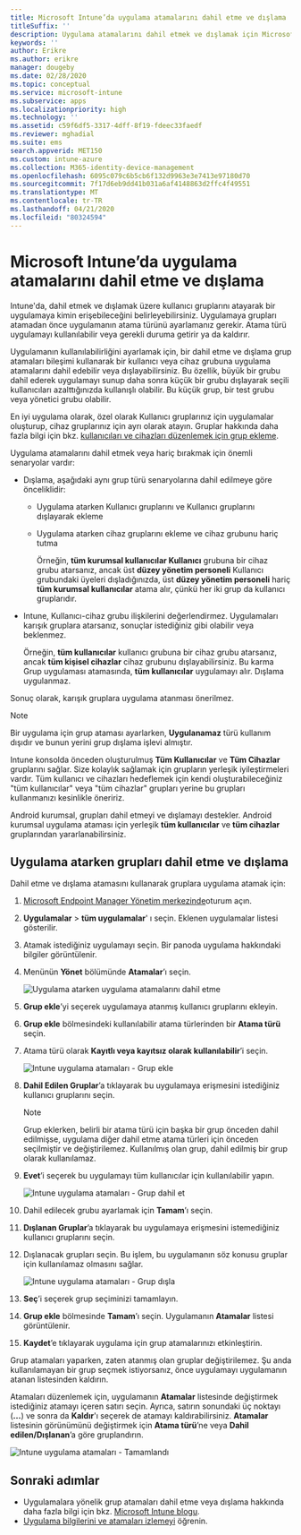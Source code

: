 ```yaml
---
title: Microsoft Intune’da uygulama atamalarını dahil etme ve dışlama
titleSuffix: ''
description: Uygulama atamalarını dahil etmek ve dışlamak için Microsoft Intune’u nasıl kullanabileceğinizi öğrenin.
keywords: ''
author: Erikre
ms.author: erikre
manager: dougeby
ms.date: 02/28/2020
ms.topic: conceptual
ms.service: microsoft-intune
ms.subservice: apps
ms.localizationpriority: high
ms.technology: ''
ms.assetid: c59f6df5-3317-4dff-8f19-fdeec33faedf
ms.reviewer: mghadial
ms.suite: ems
search.appverid: MET150
ms.custom: intune-azure
ms.collection: M365-identity-device-management
ms.openlocfilehash: 6095c079c6b5cb6f132d9963e3e7413e97180d70
ms.sourcegitcommit: 7f17d6eb9dd41b031a6af4148863d2ffc4f49551
ms.translationtype: MT
ms.contentlocale: tr-TR
ms.lasthandoff: 04/21/2020
ms.locfileid: "80324594"
---
```

# <a name="include-and-exclude-app-assignments-in-microsoft-intune"></a>Microsoft Intune’da uygulama atamalarını dahil etme ve dışlama

Intune'da, dahil etmek ve dışlamak üzere kullanıcı gruplarını atayarak bir uygulamaya kimin erişebileceğini belirleyebilirsiniz. Uygulamaya grupları atamadan önce uygulamanın atama türünü ayarlamanız gerekir. Atama türü uygulamayı kullanılabilir veya gerekli duruma getirir ya da kaldırır. 

Uygulamanın kullanılabilirliğini ayarlamak için, bir dahil etme ve dışlama grup atamaları bileşimi kullanarak bir kullanıcı veya cihaz grubuna uygulama atamalarını dahil edebilir veya dışlayabilirsiniz. Bu özellik, büyük bir grubu dahil ederek uygulamayı sunup daha sonra küçük bir grubu dışlayarak seçili kullanıcıları azalttığınızda kullanışlı olabilir. Bu küçük grup, bir test grubu veya yönetici grubu olabilir. 

En iyi uygulama olarak, özel olarak Kullanıcı gruplarınız için uygulamalar oluşturup, cihaz gruplarınız için ayrı olarak atayın. Gruplar hakkında daha fazla bilgi için bkz. [kullanıcıları ve cihazları düzenlemek için grup ekleme](../fundamentals/groups-add.md).  

Uygulama atamalarını dahil etmek veya hariç bırakmak için önemli senaryolar vardır:

- Dışlama, aşağıdaki aynı grup türü senaryolarına dahil edilmeye göre önceliklidir:
  - Uygulama atarken Kullanıcı gruplarını ve Kullanıcı gruplarını dışlayarak ekleme
  - Uygulama atarken cihaz gruplarını ekleme ve cihaz grubunu hariç tutma

    Örneğin, **tüm kurumsal kullanıcılar Kullanıcı** grubuna bir cihaz grubu atarsanız, ancak üst **düzey yönetim personeli** Kullanıcı grubundaki üyeleri dışladığınızda, üst **düzey yönetim personeli** hariç **tüm kurumsal kullanıcılar** atama alır, çünkü her iki grup da kullanıcı gruplarıdır.
- Intune, Kullanıcı-cihaz grubu ilişkilerini değerlendirmez. Uygulamaları karışık gruplara atarsanız, sonuçlar istediğiniz gibi olabilir veya beklenmez.

    Örneğin, **tüm kullanıcılar** kullanıcı grubuna bir cihaz grubu atarsanız, ancak **tüm kişisel cihazlar** cihaz grubunu dışlayabilirsiniz. Bu karma Grup uygulaması atamasında, **tüm kullanıcılar** uygulamayı alır. Dışlama uygulanmaz.

Sonuç olarak, karışık gruplara uygulama atanması önerilmez.

> [!NOTE]
> Bir uygulama için grup ataması ayarlarken, **Uygulanamaz** türü kullanım dışıdır ve bunun yerini grup dışlama işlevi almıştır. 
>
> Intune konsolda önceden oluşturulmuş **Tüm Kullanıcılar** ve **Tüm Cihazlar** gruplarını sağlar. Size kolaylık sağlamak için grupların yerleşik iyileştirmeleri vardır. Tüm kullanıcı ve cihazları hedeflemek için kendi oluşturabileceğiniz "tüm kullanıcılar" veya "tüm cihazlar" grupları yerine bu grupları kullanmanızı kesinlikle öneririz.  
>
> Android kurumsal, grupları dahil etmeyi ve dışlamayı destekler. Android kurumsal uygulama ataması için yerleşik **tüm kullanıcılar** ve **tüm cihazlar** gruplarından yararlanabilirsiniz. 

## <a name="include-and-exclude-groups-when-assigning-apps"></a>Uygulama atarken grupları dahil etme ve dışlama

Dahil etme ve dışlama atamasını kullanarak gruplara uygulama atamak için:

1. [Microsoft Endpoint Manager Yönetim merkezinde](https://go.microsoft.com/fwlink/?linkid=2109431)oturum açın.
2. **Uygulamalar** > **tüm uygulamalar**' ı seçin. Eklenen uygulamalar listesi gösterilir.
3. Atamak istediğiniz uygulamayı seçin. Bir panoda uygulama hakkındaki bilgiler görüntülenir.
4. Menünün **Yönet** bölümünde **Atamalar**’ı seçin.

    ![Uygulama atarken uygulama atamalarını dahil etme](./media/apps-inc-exl-assignments/apps-inc-exl-01.png)

5. **Grup ekle**’yi seçerek uygulamaya atanmış kullanıcı gruplarını ekleyin. 
6. **Grup ekle** bölmesindeki kullanılabilir atama türlerinden bir **Atama türü** seçin.
7. Atama türü olarak **Kayıtlı veya kayıtsız olarak kullanılabilir**’i seçin.

    ![Intune uygulama atamaları - Grup ekle](./media/apps-inc-exl-assignments/apps-inc-exl-02.png)
8. **Dahil Edilen Gruplar**’a tıklayarak bu uygulamaya erişmesini istediğiniz kullanıcı gruplarını seçin.

    > [!NOTE]
    > Grup eklerken, belirli bir atama türü için başka bir grup önceden dahil edilmişse, uygulama diğer dahil etme atama türleri için önceden seçilmiştir ve değiştirilemez. Kullanılmış olan grup, dahil edilmiş bir grup olarak kullanılamaz.

9. **Evet**’i seçerek bu uygulamayı tüm kullanıcılar için kullanılabilir yapın.

    ![Intune uygulama atamaları - Grup dahil et](./media/apps-inc-exl-assignments/apps-inc-exl-03.png)
10. Dahil edilecek grubu ayarlamak için **Tamam**’ı seçin.
11. **Dışlanan Gruplar**’a tıklayarak bu uygulamaya erişmesini istemediğiniz kullanıcı gruplarını seçin.
12. Dışlanacak grupları seçin. Bu işlem, bu uygulamanın söz konusu gruplar için kullanılamaz olmasını sağlar.

    ![Intune uygulama atamaları - Grup dışla](./media/apps-inc-exl-assignments/apps-inc-exl-04.png)
13. **Seç**’i seçerek grup seçiminizi tamamlayın.
14. **Grup ekle** bölmesinde **Tamam**’ı seçin. Uygulamanın **Atamalar** listesi görüntülenir.
15. **Kaydet**’e tıklayarak uygulama için grup atamalarınızı etkinleştirin.

Grup atamaları yaparken, zaten atanmış olan gruplar değiştirilemez. Şu anda kullanılamayan bir grup seçmek istiyorsanız, önce uygulamayı uygulamanın atanan listesinden kaldırın.

Atamaları düzenlemek için, uygulamanın **Atamalar** listesinde değiştirmek istediğiniz atamayı içeren satırı seçin. Ayrıca, satırın sonundaki üç noktayı (**…**) ve sonra da **Kaldır**'ı seçerek de atamayı kaldırabilirsiniz. **Atamalar** listesinin görünümünü değiştirmek için **Atama türü**’ne veya **Dahil edilen/Dışlanan**’a göre gruplandırın.

![Intune uygulama atamaları - Tamamlandı](./media/apps-inc-exl-assignments/apps-inc-exl-05.png)

## <a name="next-steps"></a>Sonraki adımlar

- Uygulamalara yönelik grup atamaları dahil etme veya dışlama hakkında daha fazla bilgi için bkz. [Microsoft Intune blogu](https://aka.ms/new_app_assignment_process).
- [Uygulama bilgilerini ve atamaları izlemeyi](apps-monitor.md) öğrenin.
